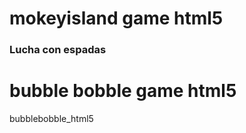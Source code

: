 # mokeyisland game html5
<h3>Lucha con espadas</h3>

<h1>bubble bobble game html5</h1>
<p>bubblebobble_html5</p>
